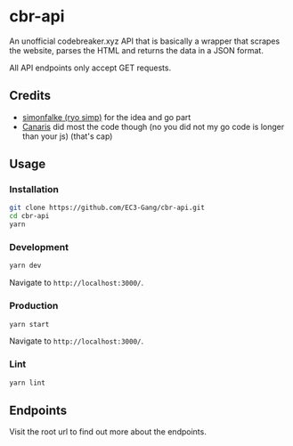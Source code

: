# cbr-api
An unofficial codebreaker.xyz API that is basically a wrapper that scrapes the website, parses the HTML and returns the data in a JSON format.

All API endpoints only accept GET requests.

## Credits
- [simonfalke (ryo simp)](https://github.com/simonfalke-01) for the idea and go part
- [Canaris](https://github.com/DET171) did most the code though (no you did not my go code is longer than your js) (that's cap)

## Usage

### Installation
```bash
git clone https://github.com/EC3-Gang/cbr-api.git
cd cbr-api
yarn
```

### Development
```bash
yarn dev
```
Navigate to `http://localhost:3000/`.

### Production
```bash
yarn start
```
Navigate to `http://localhost:3000/`.

### Lint
```bash
yarn lint
```

## Endpoints
Visit the root url to find out more about the endpoints.
